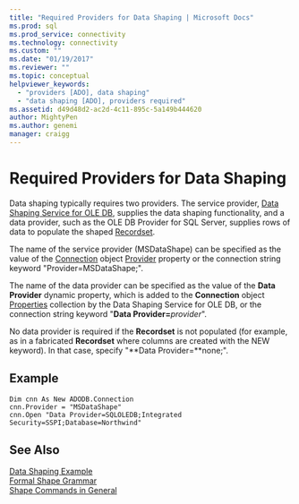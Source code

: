 ```yaml
---
title: "Required Providers for Data Shaping | Microsoft Docs"
ms.prod: sql
ms.prod_service: connectivity
ms.technology: connectivity
ms.custom: ""
ms.date: "01/19/2017"
ms.reviewer: ""
ms.topic: conceptual
helpviewer_keywords: 
  - "providers [ADO], data shaping"
  - "data shaping [ADO], providers required"
ms.assetid: d49d48d2-ac2d-4c11-895c-5a149b444620
author: MightyPen
ms.author: genemi
manager: craigg
---
```

# Required Providers for Data Shaping
Data shaping typically requires two providers. The service provider, [Data Shaping Service for OLE DB](../../../ado/guide/appendixes/microsoft-data-shaping-service-for-ole-db-ado-service-provider.md), supplies the data shaping functionality, and a data provider, such as the OLE DB Provider for SQL Server, supplies rows of data to populate the shaped [Recordset](../../../ado/reference/ado-api/recordset-object-ado.md).  
  
 The name of the service provider (MSDataShape) can be specified as the value of the [Connection](../../../ado/reference/ado-api/connection-object-ado.md) object [Provider](../../../ado/reference/ado-api/provider-property-ado.md) property or the connection string keyword "Provider=MSDataShape;".  
  
 The name of the data provider can be specified as the value of the **Data Provider** dynamic property, which is added to the **Connection** object [Properties](../../../ado/reference/ado-api/properties-collection-ado.md) collection by the Data Shaping Service for OLE DB, or the connection string keyword "**Data Provider=**_provider_".  
  
 No data provider is required if the **Recordset** is not populated (for example, as in a fabricated **Recordset** where columns are created with the NEW keyword). In that case, specify "**Data Provider=**none;".  
  
## Example  
  
```  
Dim cnn As New ADODB.Connection  
cnn.Provider = "MSDataShape"  
cnn.Open "Data Provider=SQLOLEDB;Integrated Security=SSPI;Database=Northwind"  
```  
  
## See Also  
 [Data Shaping Example](../../../ado/guide/data/data-shaping-example.md)   
 [Formal Shape Grammar](../../../ado/guide/data/formal-shape-grammar.md)   
 [Shape Commands in General](../../../ado/guide/data/shape-commands-in-general.md)
